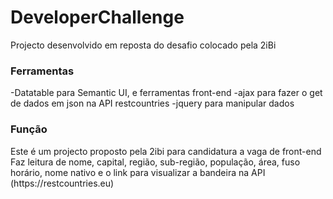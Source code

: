 # DeveloperChallenge
Projecto desenvolvido em reposta do desafio colocado pela 2iBi

<h3>Ferramentas </h3>
-Datatable para  Semantic UI, e ferramentas front-end   
-ajax para fazer o get de dados em json na API restcountries 
-jquery para manipular dados 
<h3>Função </h3>
Este é um projecto proposto pela 2ibi para candidatura a vaga de front-end
Faz leitura de nome, capital, região, sub-região, população, área, fuso horário, nome nativo e o link para visualizar a bandeira na API (https://restcountries.eu)

